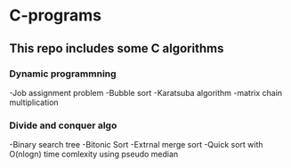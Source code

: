 # C-programs

## This repo includes some C algorithms 

### Dynamic programmning
-Job assignment problem
-Bubble sort
-Karatsuba algorithm
-matrix chain multiplication


### Divide and conquer algo
-Binary search tree
-Bitonic Sort
-Extrnal merge sort
-Quick sort with O(nlogn) time comlexity using pseudo median
